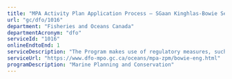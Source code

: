```yaml
---
title: "MPA Activity Plan Application Process – SGaan Kinghlas-Bowie Seamount MPA"
url: "gc/dfo/1016"
department: "Fisheries and Oceans Canada"
departmentAcronym: "dfo"
serviceId: "1016"
onlineEndtoEnd: 1
serviceDescription: "The Program makes use of regulatory measures, such as Marine Protected Areas (MPAs) Regulations in which  prohibitions and allowed activities are detailed, to conserve and sustainably manage marine ecosystems. Activity plans must be submitted to the relevant DFO Regional authority for specific activities, to ensure human activities within the MPA are compliant and consistent with the regulation and objectives of the MPA."
serviceUrl: "https://www.dfo-mpo.gc.ca/oceans/mpa-zpm/bowie-eng.html"
programDescription: "Marine Planning and Conservation"
---
```

